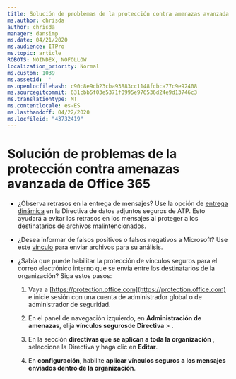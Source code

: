 ```yaml
---
title: Solución de problemas de la protección contra amenazas avanzada de Office 365
ms.author: chrisda
author: chrisda
manager: dansimp
ms.date: 04/21/2020
ms.audience: ITPro
ms.topic: article
ROBOTS: NOINDEX, NOFOLLOW
localization_priority: Normal
ms.custom: 1039
ms.assetid: ''
ms.openlocfilehash: c90c8e9cb23cba93883cc1148fcbca77c9e92408
ms.sourcegitcommit: 631cbb5f03e5371f0995e976536d24e9d13746c3
ms.translationtype: MT
ms.contentlocale: es-ES
ms.lasthandoff: 04/22/2020
ms.locfileid: "43732419"
---
```

# <a name="troubleshooting-office-365-advanced-threat-protection"></a>Solución de problemas de la protección contra amenazas avanzada de Office 365

- ¿Observa retrasos en la entrega de mensajes? Use la opción de [entrega dinámica](https://docs.microsoft.com/office365/securitycompliance/dynamic-delivery-and-previewing) en la Directiva de datos adjuntos seguros de ATP. Esto ayudará a evitar los retrasos en los mensajes al proteger a los destinatarios de archivos malintencionados.

- ¿Desea informar de falsos positivos o falsos negativos a Microsoft? Use este [vínculo](https://www.microsoft.com/wdsi/filesubmission/) para enviar archivos para su análisis.

- ¿Sabía que puede habilitar la protección de vínculos seguros para el correo electrónico interno que se envía entre los destinatarios de la organización? Siga estos pasos:

  1. Vaya a [https://protection.office.com](https://protection.office.com) e inicie sesión con una cuenta de administrador global o de administrador de seguridad.

  2. En el panel de navegación izquierdo, en **Administración de amenazas**, elija **vínculos seguros**de **Directiva** \> .

  3. En la sección **directivas que se aplican a toda la organización** , seleccione la Directiva y haga clic en **Editar**.

  4. En **configuración**, habilite **aplicar vínculos seguros a los mensajes enviados dentro de la organización**.
